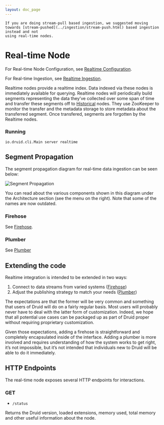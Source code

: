 ```yaml
---
layout: doc_page
---
```


```note-caution
If you are doing stream-pull based ingestion, we suggested moving towards [stream-pushed](../ingestion/stream-push.html) based ingestion instead and not 
using real-time nodes.
```

Real-time Node
==============

For Real-time Node Configuration, see [Realtime Configuration](../configuration/realtime.html).

For Real-time Ingestion, see [Realtime Ingestion](../ingestion/realtime-ingestion.html).

Realtime nodes provide a realtime index. Data indexed via these nodes is immediately available for querying. Realtime nodes will periodically build segments representing the data they’ve collected over some span of time and transfer these segments off to [Historical](../design/historical.html) nodes. They use ZooKeeper to monitor the transfer and the metadata storage to store metadata about the transferred segment. Once transfered, segments are forgotten by the Realtime nodes.

### Running

```
io.druid.cli.Main server realtime
```
Segment Propagation
-------------------

The segment propagation diagram for real-time data ingestion can be seen below:

![Segment Propagation](../../img/segmentPropagation.png "Segment Propagation")

You can read about the various components shown in this diagram under the Architecture section (see the menu on the right). Note that some of the names are now outdated.

### Firehose

See [Firehose](../ingestion/firehose.html).

### Plumber

See [Plumber](../design/plumber.html)

Extending the code
------------------

Realtime integration is intended to be extended in two ways:

1.  Connect to data streams from varied systems ([Firehose](https://github.com/druid-io/druid-api/blob/master/src/main/java/io/druid/data/input/FirehoseFactory.java))
2.  Adjust the publishing strategy to match your needs ([Plumber](https://github.com/druid-io/druid/blob/master/server/src/main/java/io/druid/segment/realtime/plumber/PlumberSchool.java))

The expectations are that the former will be very common and something that users of Druid will do on a fairly regular basis. Most users will probably never have to deal with the latter form of customization. Indeed, we hope that all potential use cases can be packaged up as part of Druid proper without requiring proprietary customization.

Given those expectations, adding a firehose is straightforward and completely encapsulated inside of the interface. Adding a plumber is more involved and requires understanding of how the system works to get right, it’s not impossible, but it’s not intended that individuals new to Druid will be able to do it immediately.

HTTP Endpoints
--------------

The real-time node exposes several HTTP endpoints for interactions.

### GET

* `/status`

Returns the Druid version, loaded extensions, memory used, total memory and other useful information about the node.
